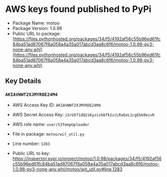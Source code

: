 # AWS keys found published to PyPi

* Package Name: motoo
* Package Version: 1.0.98
* Public URL to package: [https://files.pythonhosted.org/packages/34/f5/4192af56c55b96ed61fc84ba51ad87067f8a058a4a35a017abcd3aa8c6f6/motoo-1.0.98-py3-none-any.whl](https://files.pythonhosted.org/packages/34/f5/4192af56c55b96ed61fc84ba51ad87067f8a058a4a35a017abcd3aa8c6f6/motoo-1.0.98-py3-none-any.whl)

## Key Details

### `AKIAVWWT2XJMYRDE24M4`

* AWS Access Key ID: `AKIAVWWT2XJMYRDE24M4`
* AWS Secret Access Key: `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` 
* AWS role name: `user/S3TempUploader`
* File in package: `motoo/wit_util.py`
* Line number: `1283`

* Public URL to key: https://inspector.pypi.io/project/motoo/1.0.98/packages/34/f5/4192af56c55b96ed61fc84ba51ad87067f8a058a4a35a017abcd3aa8c6f6/motoo-1.0.98-py3-none-any.whl/motoo/wit_util.py#line.1283


